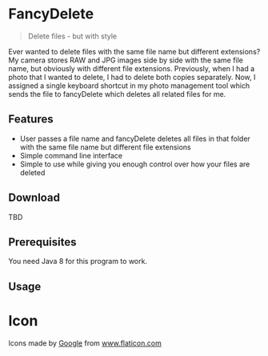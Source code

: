 # FancyDelete
> Delete files - but with style

Ever wanted to delete files with the same file name but different extensions?
My camera stores RAW and JPG images side by side with the same file name, but obviously with different file extensions.
Previously, when I had a photo that I wanted to delete, I had to delete both copies separately. 
Now, I assigned a single keyboard shortcut in my photo management tool which sends the file to fancyDelete which deletes all related files for me.

## Features
- User passes a file name and fancyDelete deletes all files in that folder with the same file name but different file extensions
- Simple command line interface
- Simple to use while giving you enough control over how your files are deleted

## Download
TBD

## Prerequisites
You need Java 8 for this program to work.

## Usage

# Icon
<div>Icons made by <a href="https://www.flaticon.com/authors/google" title="Google">Google</a> from <a href="https://www.flaticon.com/"             title="Flaticon">www.flaticon.com</a></div>
